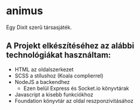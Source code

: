 # animus
Egy Dixit szerű társasjáték.

## A Projekt elkészítéséhez az alábbi technológiákat használtam:
- HTML az oldalszerkezet
- SCSS a stílushoz (Koala complierrel)
- NodeJS a backendhez
  - Ezen belül Express és Socket.io könyvtárak
- Javascript a kisebb funkciókhoz
- Foundation könyvtár az oldal reszponzivitásához
